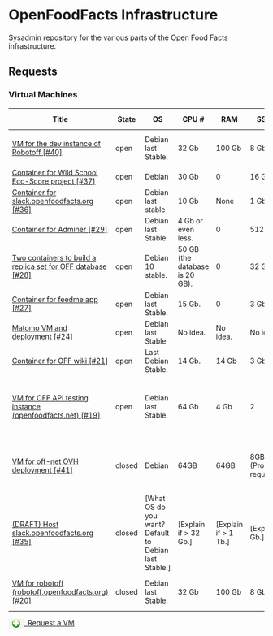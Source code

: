 # OpenFoodFacts Infrastructure
Sysadmin repository for the various parts of the Open Food Facts infrastructure.

## Requests

### Virtual Machines

<!-- VM table -->
|                                                                     Title                                                                      |State |                         OS                          |            CPU #             |        RAM         |           SSD (Local)            |             HDD (Remote)              |                                                    Services                                                     |
|------------------------------------------------------------------------------------------------------------------------------------------------|------|-----------------------------------------------------|------------------------------|--------------------|----------------------------------|---------------------------------------|-----------------------------------------------------------------------------------------------------------------|
|<a href=https://github.com/openfoodfacts/openfoodfacts-infrastructure/issues/40>VM for the dev instance of Robotoff [#40]</a>                   |open  |Debian last Stable.                                  |32 Gb                         |100 Gb              |8 Gb                              |                                      4|robotoff, elastic search, tensorflow, postgresql                                                                 |
|<a href=https://github.com/openfoodfacts/openfoodfacts-infrastructure/issues/37>Container for Wild School Eco-Score project [#37]</a>           |open  |Debian                                               |30 Gb                         |0                   |16 Gb                             |                                      4|MongoDB                                                                                                          |
|<a href=https://github.com/openfoodfacts/openfoodfacts-infrastructure/issues/36>Container for slack.openfoodfacts.org [#36]</a>                 |open  |Debian last stable                                   |10 Gb                         |None                |1 Gb                              |                                      1|Node.js                                                                                                          |
|<a href=https://github.com/openfoodfacts/openfoodfacts-infrastructure/issues/29>Container for Adminer [#29]</a>                                 |open  |Debian last Stable.                                  |4 Gb or even less.            |0                   |512 Mb.                           |                                      2|Nginx, PHP, Adminer.                                                                                             |
|<a href=https://github.com/openfoodfacts/openfoodfacts-infrastructure/issues/28>Two containers to build a replica set for OFF database [#28]</a>|open  |Debian 10 stable.                                    |50 GB (the database is 20 GB).|0                   |32 GB                             |                                      4|Mongodb.                                                                                                         |
|<a href=https://github.com/openfoodfacts/openfoodfacts-infrastructure/issues/27>Container for feedme app [#27]</a>                              |open  |Debian last Stable.                                  |15 Gb.                        |0                   |3 Gb.                             |                                      3|PostgreSQL, Node.js, Nginx.                                                                                      |
|<a href=https://github.com/openfoodfacts/openfoodfacts-infrastructure/issues/24>Matomo VM and deployment [#24]</a>                              |open  |Debian last Stable                                   |No idea.                      |No idea.            |No idea.                          |No idea.                               |LAMP                                                                                                             |
|<a href=https://github.com/openfoodfacts/openfoodfacts-infrastructure/issues/21>Container for OFF wiki [#21]</a>                                |open  |Last Debian Stable.                                  |14 Gb.                        |14 Gb               |3 Gb                              |                                      2|Apache, PHP, MySQL, Mediawiki.                                                                                   |
|<a href=https://github.com/openfoodfacts/openfoodfacts-infrastructure/issues/19>VM for OFF API testing instance (openfoodfacts.net) [#19]</a>   |open  |Debian last Stable.                                  |64 Gb                         |4 Gb                |2                                 |nginx, apache2, mongodb, product opener|openfoodfacts.net is a copy of openfoodfacts.org that we point API users to so that they can run all their tests.|
|<a href=https://github.com/openfoodfacts/openfoodfacts-infrastructure/issues/41>VM for off-net OVH deployment [#41]</a>                         |closed|Debian                                               |64GB                          |64GB                |8GB (ProductOpener requires > 6GB)|                                      4|ProductOpener frontend + backend, MongoDB, PostgreSQL, Memcached                                                 |
|<a href=https://github.com/openfoodfacts/openfoodfacts-infrastructure/issues/35>(DRAFT) Host slack.openfoodfacts.org [#35]</a>                  |closed|[What OS do you want? Default to Debian last Stable.]|[Explain if > 32 Gb.]         |[Explain if > 1 Tb.]|[Explain if > 4 Gb.]              |[Explain if > 4.]                      |[This is just for information. The machine is provided bare. Example: PostgreSQL, Node.js, Apache, etc.]         |
|<a href=https://github.com/openfoodfacts/openfoodfacts-infrastructure/issues/20>VM for robotoff (robotoff.openfoodfacts.org) [#20]</a>          |closed|Debian last Stable.                                  |32 Gb                         |100 Gb              |8 Gb                              |                                      4|robotoff, elastic search, tensorflow, postgresql                                                                 |
<!-- VM table -->

<a href="https://github.com/openfoodfacts/openfoodfacts-infrastructure/issues/new?assignees=cquest&labels=container&template=vm-template.md&title="><img src="./scripts/add.png" style="background: transparent; vertical-align: middle" width="30"/>&nbsp;&nbsp;Request a VM</img></a>
